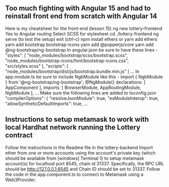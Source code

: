 ## Too much fighting with Angular 15 and had to reinstall front end from scratch with Angular 14

Here is my cheatsheet for the front-end (lesson 15)
ng new lottery-frontend
Yes to Angular routing
Select SCSS for stylesheet
cd ./lottery-frontend
ng serve (to test the setup)
exit (ctrl-c)
npm install ethers or yarn add ethers
yarn add bootstrap bootstrap-icons
yarn add @popperjs/core
yarn add @ng-bootstrap/ng-bootstrap
In angular.json be sure to have these lines -
            "styles": [
              "node_modules/bootstrap/scss/bootstrap.scss",
              "node_modules/bootstrap-icons/font/bootstrap-icons.css",
              "src/styles.scss"
            ],
            "scripts": [
              "node_modules/bootstrap/dist/js/bootstrap.bundle.min.js"
            ]
...
In app.module.ts be sure to include NgbModule like this -
import { NgbModule } from '@ng-bootstrap/ng-bootstrap';
@NgModule({
  declarations: [
    AppComponent
  ],
  imports: [
    BrowserModule,
    AppRoutingModule,
    NgbModule
  ],
...
Make sure the following lines are added to tsconfig.json
  "compilerOptions": {
    "resolveJsonModule": true,
    "esModuleInterop": true,
    "allowSyntheticDefaultImports": true,
    ...

## Instructions to setup metamask to work with local Hardhat network running the Lottery contract
Follow the instructions in the Readme file in the lottery-backend
Import ether from one or more accounts using the account's private key (which should be available from [windows] Terminal 1) to setup metamask account(s) for localhost port 8545, chain id 31337.
Specifically, the RPC URL should be http://127.0.0.1:8545 and Chain ID should be set to 31337.
Follow the code in the app.component.ts to connect to Metamask using a Web3Provider. 
